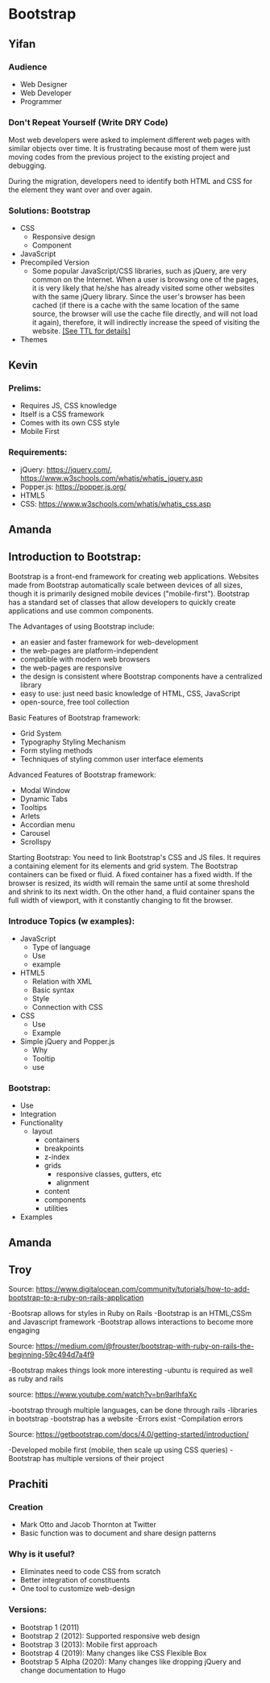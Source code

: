 # Bootstrap

## Yifan

### Audience

* Web Designer
* Web Developer
* Programmer

### Don't Repeat Yourself (Write DRY Code)

Most web developers were asked to implement different web pages with similar objects over time. It is frustrating because most of them were just moving codes from the previous project to the existing project and debugging.

During the migration, developers need to identify both HTML and CSS for the element they want over and over again.

### Solutions: Bootstrap

* CSS
  * Responsive design
  * Component
* JavaScript
* Precompiled Version
  * Some popular JavaScript/CSS libraries, such as jQuery, are very common on the Internet. When a user is browsing one of the pages, it is very likely that he/she has already visited some other websites with the same jQuery library. Since the user's browser has been cached (if there is a cache with the same location of the same source, the browser will use the cache file directly, and will not load it again), therefore, it will indirectly increase the speed of visiting the website. [[See TTL for details]](https://developer.mozilla.org/en-US/docs/Glossary/TTL)
* Themes

## Kevin

### Prelims:

* Requires JS, CSS knowledge
* Itself is a CSS framework
* Comes with its own CSS style
* Mobile First

### Requirements:

* jQuery: https://jquery.com/, https://www.w3schools.com/whatis/whatis_jquery.asp
* Popper.js: https://popper.js.org/
* HTML5
* CSS: https://www.w3schools.com/whatis/whatis_css.asp

## Amanda 

## Introduction to Bootstrap:

Bootstrap is a front-end framework for creating web applications.
Websites made from Bootstrap automatically scale between devices of all sizes, though it is primarily designed mobile devices ("mobile-first").
Bootstrap has a standard set of classes that allow developers to quickly create applications and use common components.

The Advantages of using Bootstrap include:
 - an easier and faster framework for web-development
 - the web-pages are platform-independent
 - compatible with modern web browsers
 - the web-pages are responsive
 - the design is consistent where Bootstrap components have a centralized library 
 - easy to use: just need basic knowledge of HTML, CSS, JavaScript
 - open-source, free tool collection

Basic Features of Bootstrap framework:
 - Grid System
 - Typography Styling Mechanism
 - Form styling methods
 - Techniques of styling common user interface elements

Advanced Features of Bootstrap framework:
 - Modal Window
 - Dynamic Tabs
 - Tooltips
 - Arlets
 - Accordian menu
 - Carousel
 - Scrollspy


Starting Bootstrap:
You need to link Bootstrap's CSS and JS files. It requires a containing element for its elements and grid system. 
The Bootstrap containers can be fixed or fluid. A fixed container has a fixed width. If the browser is resized, 
its width will remain the same until at some threshold and shrink to its next width. On the other hand, a fluid
container spans the full width of viewport, with it constantly changing to fit the browser.
### Introduce Topics (w examples):
* JavaScript
  * Type of language
  * Use
  * example
* HTML5
  * Relation with XML
  * Basic syntax
  * Style
  * Connection with CSS
* CSS
  * Use
  * Example
* Simple jQuery and Popper.js
  * Why
  * Tooltip
  * use

### Bootstrap:

* Use
* Integration
* Functionality
  * layout
    * containers
    * breakpoints
    * z-index
    * grids
        * responsive classes, gutters, etc
        * alignment
    * content
    * components
    * utilities
* Examples

## Amanda

## Troy

Source: https://www.digitalocean.com/community/tutorials/how-to-add-bootstrap-to-a-ruby-on-rails-application

-Bootsrap allows for styles in Ruby on Rails
-Bootstrap is an HTML,CSSm and Javascript framework
-Bootstrap allows interactions to become more engaging

Source: https://medium.com/@frouster/bootstrap-with-ruby-on-rails-the-beginning-59c494d7a4f9

-Bootstrap makes things look more interesting
-ubuntu is required as well as ruby and rails

source: https://www.youtube.com/watch?v=bn9arlhfaXc

-bootstrap through multiple languages, can be done through rails
-libraries in bootstrap
-bootstrap has a website
-Errors exist
-Compilation errors

Source: https://getbootstrap.com/docs/4.0/getting-started/introduction/

-Developed mobile first (mobile, then scale up using CSS queries)
-Bootstrap has multiple versions of their project

## Prachiti

### Creation

* Mark Otto and Jacob Thornton at Twitter
* Basic function was to document and share design patterns

### Why is it useful?

* Eliminates need to code CSS from scratch
* Better integration of constituents
* One tool to customize web-design

### Versions:

* Bootstrap 1 (2011)
* Bootstrap 2 (2012): Supported responsive web design
* Bootstrap 3 (2013): Mobile first approach
* Bootstrap 4 (2019): Many changes like CSS Flexible Box
* Bootstrap 5 Alpha (2020): Many changes like dropping jQuery and change documentation to Hugo 
